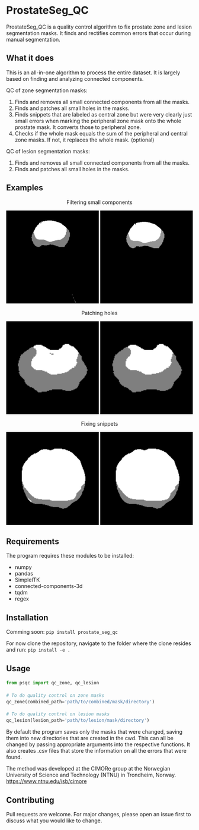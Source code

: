 # ProstateSeg_QC


ProstateSeg_QC is a quality control algorithm to fix prostate zone and lesion segmentation masks. It finds and rectifies common errors that occur during manual segmentation.

## What it does

This is an all-in-one algorithm to process the entire dataset. It is largely based on finding and analyzing connected components.

QC of zone segmentation masks:

1. Finds and removes all small connected components from all the masks.
2. Finds and patches all small holes in the masks.
3. Finds snippets that are labeled as central zone but were very clearly just small errors when marking the peripheral zone mask onto the whole prostate mask. It converts those to peripheral zone.
4. Checks if the whole mask equals the sum of the peripheral and central zone masks. If not, it replaces the whole mask. (optional)

QC of lesion segmentation masks:
1. Finds and removes all small connected components from all the masks.
2. Finds and patches all small holes in the masks.

## Examples

<p align="center"> Filtering small components </p>

<p align="center"> <img title="Filtering small components" src="./examples/fragment_before.png" width="250" height="250" /> <img src="./examples/fragment_after.png" width="250" height="250" alt="example 1"/> 
</p>


<p align="center"> Patching holes </p>
<p align="center"><img src="./examples/hole_before.png" width="250" height="250" /> <img src="./examples/hole_after.png" width="250" height="250" alt="example 2"/> 
</p>

<p align="center">Fixing snippets</p>
 <p align="center"><img src="./examples/snippet_before.png" width="250" height="250" /> <img src="./examples/snippet_after.png" width="250" height="250" alt="example 3"/> 
</p>

## Requirements

The program requires these modules to be installed:

- numpy
- pandas
- SimpleITK
- connected-components-3d
- tqdm
- regex

## Installation
Comming soon:
`pip install prostate_seg_qc`

For now clone the repository, navigate to the folder where the clone resides and run: `pip install -e .`

## Usage
```python
from psqc import qc_zone, qc_lesion

# To do quality control on zone masks
qc_zone(combined_path='path/to/combined/mask/directory')

# To do quality control on lesion masks
qc_lesion(lesion_path='path/to/lesion/mask/directory')
```



By default the program saves only the masks that were changed, saving them into new directories that are created in the cwd. This can all be changed by passing appropriate arguments into the respective functions. It also creates .csv files that store the information on all the errors that were found.


The method was developed at the CIMORe group at the Norwegian University of Science and Technology (NTNU) in Trondheim, Norway. https://www.ntnu.edu/isb/cimore

## Contributing
Pull requests are welcome. For major changes, please open an issue first to discuss what you would like to change.
